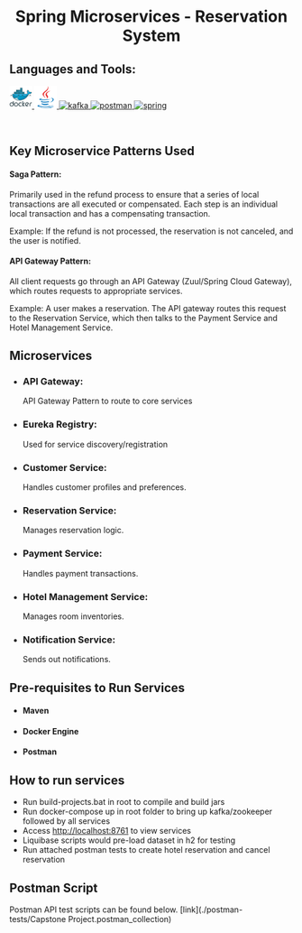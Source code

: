 <h1 align="center"> Spring Microservices - Reservation System </h1>
<h2 align="left">Languages and Tools:</h2>

<p align="left"> <a href="https://www.docker.com/" target="_blank" rel="noreferrer"> <img src="https://raw.githubusercontent.com/devicons/devicon/master/icons/docker/docker-original-wordmark.svg" alt="docker" width="40" height="40"/> </a> <a href="https://www.java.com" target="_blank" rel="noreferrer"> <img src="https://raw.githubusercontent.com/devicons/devicon/master/icons/java/java-original.svg" alt="java" width="40" height="40"/> </a> <a href="https://kafka.apache.org/" target="_blank" rel="noreferrer"> <img src="https://www.vectorlogo.zone/logos/apache_kafka/apache_kafka-icon.svg" alt="kafka" width="40" height="40"/> </a> <a href="https://postman.com" target="_blank" rel="noreferrer"> <img src="https://www.vectorlogo.zone/logos/getpostman/getpostman-icon.svg" alt="postman" width="40" height="40"/> </a> <a href="https://spring.io/" target="_blank" rel="noreferrer"> <img src="https://www.vectorlogo.zone/logos/springio/springio-icon.svg" alt="spring" width="40" height="40"/> </a> </p>
<br/>
<p>
<h2>Key Microservice Patterns Used</h3>
<h4>Saga Pattern:</h4> Primarily used in the refund process to ensure that a series of local transactions are all executed or compensated. Each step is an individual local transaction and has a compensating transaction.

Example: If the refund is not processed, the reservation is not canceled, and the user is notified.

<h4>API Gateway Pattern:</h4> All client requests go through an API Gateway (Zuul/Spring Cloud Gateway), which routes requests to appropriate services.

Example: A user makes a reservation. The API gateway routes this request to the Reservation Service, which then talks to the Payment Service and Hotel Management Service.

</p>
<h2>Microservices</h2>

* <h3>API Gateway:</h3> API Gateway Pattern to route to core services
* <h3>Eureka Registry:</h3>Used for service discovery/registration
* <h3>Customer Service:</h3>Handles customer profiles and preferences.
* <h3>Reservation Service:</h3>Manages reservation logic.
* <h3>Payment Service:</h3>Handles payment transactions.
* <h3>Hotel Management Service: </h3>Manages room inventories.
* <h3>Notification  Service: </h3>Sends out notifications.
<p>
<h2>Pre-requisites to Run Services</h2>
<ul>
  <li><h4>Maven</h4></li>
  <li><h4>Docker Engine</h4></li>
  <li><h4>Postman</h4>  </li>
</ul>
</p>
<h2>How to run services</h2>
<ul>
<li>Run build-projects.bat in root to compile and build jars</li>
<li>Run docker-compose up in root folder to bring up kafka/zookeeper followed by all services</li>
<li>Access <a href="http://localhost:8761">http://localhost:8761</a> to view services</li>
<li>Liquibase scripts would pre-load dataset in h2 for testing</li>
<li>Run attached postman tests to create hotel reservation and cancel reservation</li>
</ul>
<h2> Postman Script </h2>
Postman API test scripts can be found below.
[link](./postman-tests/Capstone Project.postman_collection)

